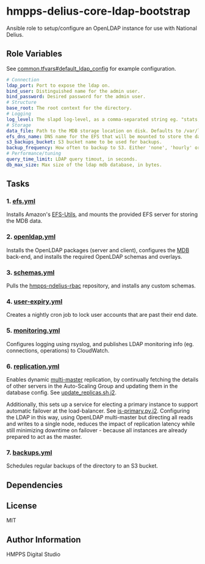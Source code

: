 hmpps-delius-core-ldap-bootstrap
=========

Ansible role to setup/configure an OpenLDAP instance for use with National Delius.


Role Variables
--------------
See [common.tfvars#default_ldap_config](https://github.com/ministryofjustice/hmpps-env-configs/blob/master/common/common.tfvars) for example configuration.

```yaml
# Connection
ldap_port: Port to expose the ldap on.
bind_user: Distinguished name for the admin user.
bind_password: Desired password for the admin user.
# Structure
base_root: The root context for the directory.
# Logging
log_level: The slapd log-level, as a comma-separated string eg. "stats,acl". See https://www.openldap.org/doc/admin24/slapdconfig.html#loglevel%20%3Clevel%3E
# Storage
data_file: Path to the MDB storage location on disk. Defaults to /var/lib/ldap/data.mdb
efs_dns_name: DNS name for the EFS that will be mounted to store the data_file. Leave empty to store data locally.
s3_backups_bucket: S3 bucket name to be used for backups.
backup_frequency: How often to backup to S3. Either 'none', 'hourly' or 'daily'.
# Performance/tuning
query_time_limit: LDAP query timout, in seconds.
db_max_size: Max size of the ldap mdb database, in bytes.
```

Tasks
-----
### 1. [efs.yml](tasks/efs.yml)
Installs Amazon's [EFS-Utils](https://github.com/aws/efs-utils),
and mounts the provided EFS server for storing the MDB data.

### 2. [openldap.yml](tasks/openldap.yml)
Installs the OpenLDAP packages (server and client), 
configures the [MDB](https://www.openldap.org/pub/hyc/mdb-paper.pdf) back-end,
and installs the required OpenLDAP schemas and overlays.

### 3. [schemas.yml](tasks/schemas.yml)
Pulls the [hmpps-ndelius-rbac](https://github.com/ministryofjustice/hmpps-ndelius-rbac) repository,
and installs any custom schemas.

### 4. [user-expiry.yml](tasks/user-expiry.yml)
Creates a nightly cron job to lock user accounts that are past their end date.

### 5. [monitoring.yml](tasks/monitoring.yml)
Configures logging using rsyslog, 
and publishes LDAP monitoring info (eg. connections, operations) to CloudWatch.

### 6. [replication.yml](tasks/replication.yml)
Enables dynamic [multi-master](https://www.openldap.org/doc/admin24/replication.html#N-Way%20Multi-Master%20replication) replication, 
by continually fetching the details of other servers in the Auto-Scaling Group and updating them in the database config.
See [update_replicas.sh.j2](templates/update_replicas.sh.j2).

Additionally, this sets up a service for electing a primary instance to support automatic failover at the load-balancer.
See [is-primary.py.j2](templates/is-primary.py.j2).
Configuring the LDAP in this way, using OpenLDAP multi-master but directing all reads and writes to a single node, 
reduces the impact of replication latency while still minimizing downtime on failover - because all instances are already prepared to act as the master.

### 7. [backups.yml](tasks/backups.yml)
Schedules regular backups of the directory to an S3 bucket.

Dependencies
------------


License
-------

MIT

Author Information
------------------

HMPPS Digital Studio
